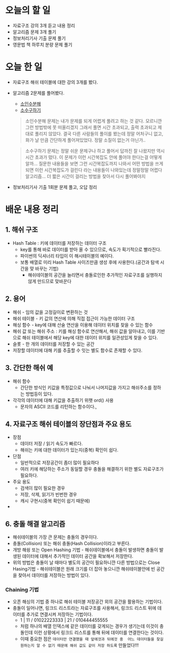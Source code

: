# 오늘의 할 일
* 자료구조 강의 3개 듣고 내용 정리
* 알고리즘 문제 3개 풀기
* 정보처리기사 기출 문제 풀기
* 영문법 책 하루치 분량 문제 풀기

# 오늘 한 일
* 자료구조 해쉬 테이블에 대한 강의 3개를 봤다.
* 알고리즘 2문제를 풀어봤다.
    * [소인수분해](https://www.acmicpc.net/problem/11653)
    * [소수구하기](https://www.acmicpc.net/problem/1929)
    > 소인수분해 문제는 내가 문제를 되게 어렵게 풀려고 하는 것 같다. 모르니깐 그런 방법밖에 못 떠올리겠지
    그래서 풀면 시간 초과되고, 출력 초과되고 제대로 풀리지 않았다. 결국 다른 사람들의 풀이를 봤는데
    정말 어처구니 없고, 화가 날 만큼 간단하게 풀어져있었다. 정말 소질이 없는거 아닌가..
    
    > 소수구하기 문제는 정말 쉬운 문제구나 하고 풀어서 답까진 잘 나왔지만 역시 시간 초과가 떴다.
     이 문제가 이런 시간복잡도 안에 풀어야 한다는걸 어떻게 알까... 질문한 내용들을 보면 그런 시간복잡도까지 나와서
     어떤 방법을 쓰게 되면 이런 시간복잡도가 걸린다 라는 내용들이 나와있는데 정말정말 어렵다 알고리즘... 더 짧은 시간이 걸리는 방법을 찾아서 다시 풀어봐야지
* 정보처리기사 기출 1회분 문제 풀고, 오답 정리

# 배운 내용 정리
## 1. 해쉬 구조

- Hash Table : 키에 데이터를 저장하는 데이터 구조
    - key를 통해 바로 데이터를 받아 올 수 있으므로, 속도가 획기적으로 빨라진다.
    - 파이썬의 딕셔너리 타입이 이 해시테이블의 예이다.
    - 보통 배열로 미리 Hash Table 사이즈만큼 생성 후에 사용한다.(공간과 탐색 시간을 맞 바꾸는 기법)
        - 해쉬테이블의 공간을 늘리면서 충돌로인한 추가적인 자료구조를 실행하지 않게 만드므로 맞바꾼다

## 2. 용어

- 해쉬 - 임의 값을 고정길이로 변환하는 것
- 해쉬 테이블 - 키 값의 연산에 의해 직접 접근이 가능한 데이터 구조
- 해싱 함수 - key에 대해 산술 연산을 이용해 데이터 위치를 찾을 수 있는 함수
- 해쉬 값 또는 해쉬 주소 : 키를 해싱 함수로 연산해서, 해쉬 값을 알아내고, 이를 기반으로 해쉬 테이블에서 해당 key에 대한 데이터 위치를 일관성있게 찾을 수 있다.
- 슬롯  - 한 개의 데이터를 저장할 수 있는 공간
- 저장할 데이터에 대해 키를 추출할 수 잇는 별도 함수로 존재할 수 있다.

## 3. 간단한 해쉬 예

- 해쉬 함수
    - 간단한 방식인 키값을 특정값으로 나눠서 나머지값을 가지고 해쉬주소를 정하는 방법등이 있다.
- 각각의 데이터에 대해 키값을 추출하기 위햇 ord() 사용
    - 문자의 ASCII 코드를 리턴하는 함수이다.,

## 4. 자료구조 해쉬 테이블의 장단점과 주요 용도

- 장점
    - 데이터 저장 / 읽기 속도가 빠르다.
    - 해쉬는 키에 대한 데이터가 있는지(중복) 확인이 쉽다.
- 단점
    - 일반적으로 저장공간이 좀더 많이 필요하다
    - 여러 키에 해당하는 주소가 동일할 경우 충돌을 해결하기 위한 별도 자료구조가 필요하다.
- 주요 용도
    - 검색이 많이 필요한 경우
    - 저장, 삭제, 읽기가 빈번한 경우
    - 캐시 구현시(중복 확인이 쉽기 때문에)
- 

## 6. 충돌 해결 알고리즘

- 해쉬테이블의 가장 큰 문제는 충돌의 경우이다.
- 충돌(Collision) 또는 해쉬 충돌(Hash Collision)이라고 부른다.
- 개방 해슁 또는 Open Hashing 기법 - 해쉬테이블에서 충돌이 발생하면 충돌이 발생된 데이터에 대해서 추가적인 데이터 공간을 확보해서 저장한다.
- 위의 방법은 충돌이 날 때마다 별도의 공간이 필요하니깐 다른 방법으로는 Close Hasing기법 - 해쉬테이블은 원래 크기를 더 잡아 놓으니깐 해쉬테이블안에 빈 공간을 찾아서 데이터를 저장하는 방법이 있다.

### Chaining 기법

- 오픈 해싱의 기법 중 하나로 해쉬 테이블 저장공간 외의 공간을 활용하는 기법이다.
- 충돌이 일어나면, 링크드 리스트라는 자료구조를 사용해서, 링크드 리스트 뒤에 데이터를 추가로 연결시켜 저장하는 기법이다.
    - 1 | 11 / 01022223333 | 21 / 010444455555
    - 처럼 하나의 배열 인덱스에 같은 데이터를 갖게되는 경우가 생기는데 이것이 충돌인데 이런 상황에서 링크드 리스트를 통해 뒤에 데이터를 연결한다는 것이다.
    - 이때 중요한 점은 `데이터만 연결했을 때 앞에것과 뒤에것 중  어느 데이터들을 찾길 원하는지 알 수 없기 때문에 해쉬 값도 같이 저장 하도록` 만들었다!!!
